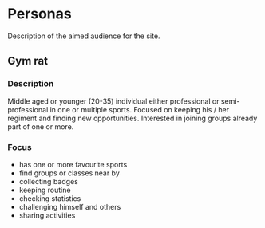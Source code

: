 # Personas
Description of the aimed audience for the site.

## Gym rat

### Description
Middle aged or younger (20-35) individual either professional or semi-professional in one or multiple sports. Focused on keeping his / her regiment and finding new opportunities. Interested in joining groups already part of one or more.

### Focus
* has one or more favourite sports
* find groups or classes near by
* collecting badges
* keeping routine
* checking statistics
* challenging himself and others
* sharing activities
